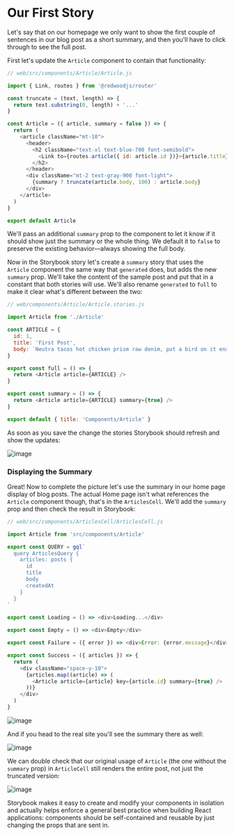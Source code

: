 # Our First Story

Let's say that on our homepage we only want to show the first couple of sentences in our blog post as a short summary, and then you'll have to click through to see the full post.

First let's update the `Article` component to contain that functionality:

```javascript {5-7,9,18}
// web/src/components/Article/Article.js

import { Link, routes } from '@redwoodjs/router'

const truncate = (text, length) => {
  return text.substring(0, length) + '...'
}

const Article = ({ article, summary = false }) => {
  return (
    <article className="mt-10">
      <header>
        <h2 className="text-xl text-blue-700 font-semibold">
          <Link to={routes.article({ id: article.id })}>{article.title}</Link>
        </h2>
      </header>
      <div className="mt-2 text-gray-900 font-light">
        {summary ? truncate(article.body, 100) : article.body}
      </div>
    </article>
  )
}

export default Article
```

We'll pass an additional `summary` prop to the component to let it know if it should show just the summary or the whole thing. We default it to `false` to preserve the existing behavior—always showing the full body.

Now in the Storybook story let's create a `summary` story that uses the `Article` component the same way that `generated` does, but adds the new `summary` prop. We'll take the content of the sample post and put that in a constant that both stories will use. We'll also rename `generated` to `full` to make it clear what's different between the two:

```javascript {5-9,11-13,15-17}
// web/components/Article/Article.stories.js

import Article from './Article'

const ARTICLE = {
  id: 1,
  title: 'First Post',
  body: `Neutra tacos hot chicken prism raw denim, put a bird on it enamel pin post-ironic vape cred DIY. Street art next level umami squid. Hammock hexagon glossier 8-bit banjo. Neutra la croix mixtape echo park four loko semiotics kitsch forage chambray. Semiotics salvia selfies jianbing hella shaman. Letterpress helvetica vaporware cronut, shaman butcher YOLO poke fixie hoodie gentrify woke heirloom.`,
}

export const full = () => {
  return <Article article={ARTICLE} />
}

export const summary = () => {
  return <Article article={ARTICLE} summary={true} />
}

export default { title: 'Components/Article' }
```

As soon as you save the change the stories Storybook should refresh and show the updates:

![image](https://user-images.githubusercontent.com/300/153311838-595b8b38-d899-4d7b-891b-a492f0c8f2e2.png)

### Displaying the Summary

Great! Now to complete the picture let's use the summary in our home page display of blog posts. The actual Home page isn't what references the `Article` component though, that's in the `ArticlesCell`. We'll add the `summary` prop and then check the result in Storybook:

```javascript {26}
// web/src/components/ArticlesCell/ArticlesCell.js

import Article from 'src/components/Article'

export const QUERY = gql`
  query ArticlesQuery {
    articles: posts {
      id
      title
      body
      createdAt
    }
  }
`

export const Loading = () => <div>Loading...</div>

export const Empty = () => <div>Empty</div>

export const Failure = ({ error }) => <div>Error: {error.message}</div>

export const Success = ({ articles }) => {
  return (
    <div className="space-y-10">
      {articles.map((article) => (
        <Article article={article} key={article.id} summary={true} />
      ))}
    </div>
  )
}
```

![image](https://user-images.githubusercontent.com/300/153312022-1cfbf696-b2cb-4fca-b640-4111643fb396.png)

And if you head to the real site you'll see the summary there as well:

![image](https://user-images.githubusercontent.com/300/101545160-b2d45880-395b-11eb-9a32-f8cb8106de7f.png)

We can double check that our original usage of `Article` (the one without the `summary` prop) in `ArticleCell` still renders the entire post, not just the truncated version:

![image](https://user-images.githubusercontent.com/300/153312180-2a80df75-ea95-4e7b-9eb5-45fa900333e9.png)

Storybook makes it easy to create and modify your components in isolation and actually helps enforce a general best practice when building React applications: components should be self-contained and reusable by just changing the props that are sent in.
